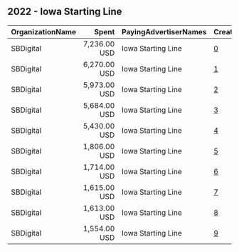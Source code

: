 ## 2022 - Iowa Starting Line 
|OrganizationName|Spent|PayingAdvertiserNames|CreativeUrls|Impressions|Genders|AgeBrackets|CountryCodes|BillingAddresses|CandidateBallotInformation|
|:---|---:|:---|:---|---:|:---|:---|:---|:---|:---|
|SBDigital|7,236.00 USD|Iowa Starting Line|[0](https://www.snap.com/political-ads/asset/3e741a4ac3426c58ce2942c25d1dea9047725dc2c85fcb57259b821b8edba1cd?mediaType=mp4)|1,771,172||17-35|united states|US||
|SBDigital|6,270.00 USD|Iowa Starting Line|[1](https://www.snap.com/political-ads/asset/defa69f68695a5c411093ef50df98023b44dd8f13dee0c177128cf07865126e8?mediaType=mp4)|1,536,323||17-35|united states|US||
|SBDigital|5,973.00 USD|Iowa Starting Line|[2](https://www.snap.com/political-ads/asset/92f9d1d3ffba17f5aabfd77f1b8f91283956819d07e8ab47107ef240bfd37e24?mediaType=mp4)|1,466,773||17-35|united states|US||
|SBDigital|5,684.00 USD|Iowa Starting Line|[3](https://www.snap.com/political-ads/asset/360c80d96c44e1aa8947004db7b39ef7c48dcf56e69808df1753958e78e6304d?mediaType=mp4)|1,390,009||17-35|united states|US||
|SBDigital|5,430.00 USD|Iowa Starting Line|[4](https://www.snap.com/political-ads/asset/b85c19be7308fbcfd1adefaedccc6e5de4911c6133e14d2b21a2aafe5192e96b?mediaType=mp4)|1,334,805||17-35|united states|US||
|SBDigital|1,806.00 USD|Iowa Starting Line|[5](https://www.snap.com/political-ads/asset/b85c19be7308fbcfd1adefaedccc6e5de4911c6133e14d2b21a2aafe5192e96b?mediaType=mp4)|74,189||17-35|united states|US||
|SBDigital|1,714.00 USD|Iowa Starting Line|[6](https://www.snap.com/political-ads/asset/92f9d1d3ffba17f5aabfd77f1b8f91283956819d07e8ab47107ef240bfd37e24?mediaType=mp4)|71,649||17-35|united states|US||
|SBDigital|1,615.00 USD|Iowa Starting Line|[7](https://www.snap.com/political-ads/asset/3e741a4ac3426c58ce2942c25d1dea9047725dc2c85fcb57259b821b8edba1cd?mediaType=mp4)|67,910||17-35|united states|US||
|SBDigital|1,613.00 USD|Iowa Starting Line|[8](https://www.snap.com/political-ads/asset/360c80d96c44e1aa8947004db7b39ef7c48dcf56e69808df1753958e78e6304d?mediaType=mp4)|67,897||17-35|united states|US||
|SBDigital|1,554.00 USD|Iowa Starting Line|[9](https://www.snap.com/political-ads/asset/defa69f68695a5c411093ef50df98023b44dd8f13dee0c177128cf07865126e8?mediaType=mp4)|64,545||17-35|united states|US||
